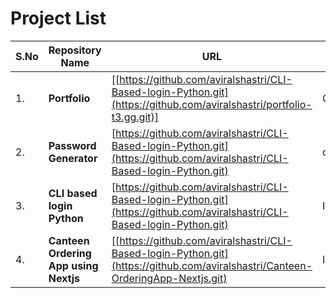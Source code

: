 # Project List

| S.No | Repository Name | URL                  | Status | Demo |
|---|------------------|-------------------|------| ---- |
|1. | __Portfolio__ | [[https://github.com/aviralshastri/CLI-Based-login-Python.git](https://github.com/aviralshastri/portfolio-t3.gg.git)] |Complete | [Link](https://aviral-shastri-portfolio.vercel.app/) |
|2. | __Password Generator__ | [https://github.com/aviralshastri/CLI-Based-login-Python.git](https://github.com/aviralshastri/CLI-Based-login-Python.git) |complete | [Link](https://password-generator-lac-five.vercel.app/) |
|3. | __CLI based login Python__ | [https://github.com/aviralshastri/CLI-Based-login-Python.git](https://github.com/aviralshastri/CLI-Based-login-Python.git) |Incomplete | ---- |
|4. | __Canteen Ordering App using Nextjs__ | [[https://github.com/aviralshastri/CLI-Based-login-Python.git](https://github.com/aviralshastri/Canteen-OrderingApp-Nextjs.git)|Incomplete | ---- |
